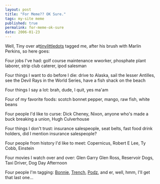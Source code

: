 ```yaml
---
layout: post
title: "For Meme?? OK Sure."
tags: my-site meme
published: true
permalink: for-meme-ok-sure
date: 2006-01-23
---
```


Well, Tiny over at<a href="http://www.tinylittledots.com">tinylittledots</a> tagged me, after his brush with Marlin Perkins, so here goes:

Four jobs I've had:
golf course maintenance wworker, phosphate plant laborer, strip club caterer, ipod salesman

Four things I want to do before I die:
drive to Alaska, sail the lesser Antilles, see the Devil Rays in the World Series, have a fish shack on the beach

Four things I say a lot:
brah, dude, I quit, yes ma'am

Four of my favorite foods:
scotch bonnet pepper, mango, raw fish, white beans

Four people I'd like to curse:
Dick Cheney, Nixon, anyone who's made a buck breaking a union, Hugh Culverhouse

Four things I don't trust:
insurance salespeople, seat belts, fast food drink holders, did I mention insurance salespeople?

Four people from history I'd like to meet:
Copernicus, Robert E Lee, Ty Cobb, Einstein

Four movies I watch over and over:
Glen Garry Glen Ross, Reservoir Dogs, Taxi Driver, Dog Day Afternoon

Four people I'm tagging:
<a href="http://www.bonniewren.com">Bonnie</a>, <a href="http://www.7milesdown.com/">Trench</a>, <a href="http://www.tamba2.org.uk/T2/index.php">Podz</a>,  and er, well, hmm, I'll get that last one...
